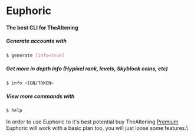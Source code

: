 # Euphoric

#### The best CLI for TheAltening

##### Generate accounts with

```sh
$ generate [info=true]
```

##### Get more in depth info (Hypixel rank, levels, Skyblock coins, etc)

```sh
$ info <IGN/TOKEN>
```

##### View more commands with

```sh
$ help
```

In order to use Euphoric to it's best potential buy TheAltening [Premium](https://panel.thealtening.com/#prices)\
Euphoric will work with a basic plan too, you will just loose some features.\
